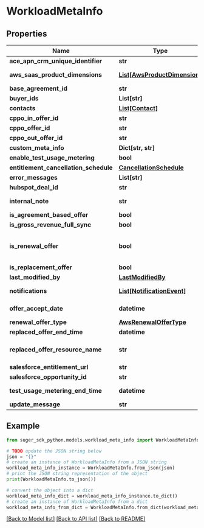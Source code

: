 # WorkloadMetaInfo


## Properties

Name | Type | Description | Notes
------------ | ------------- | ------------- | -------------
**ace_apn_crm_unique_identifier** | **str** | The linked ACE ApnCrmUniqueIdentifier of the private offer if available. | [optional] 
**aws_saas_product_dimensions** | [**List[AwsProductDimension]**](AwsProductDimension.md) | The AWS SaaS product dimensions. Applicable for AWS SaaS products only. This is used to save price info when creating AWS SaaS product. | [optional] 
**base_agreement_id** | **str** | Applicable for AWS Marketplace only, when the IsAgreementBasedOffer is true. | [optional] 
**buyer_ids** | **List[str]** | The Suger buyer IDs of the private offer if available. | [optional] 
**contacts** | [**List[Contact]**](Contact.md) | The contacts of the offer to notify if any updates. | [optional] 
**cppo_in_offer_id** | **str** | The Suger CPPO_IN offer ID. | [optional] 
**cppo_offer_id** | **str** | The Suger CPPO offer ID. | [optional] 
**cppo_out_offer_id** | **str** | The Suger CPPO_OUT offer ID. | [optional] 
**custom_meta_info** | **Dict[str, str]** | The custom meta info of the offer can be updated by seller via API or console. | [optional] 
**enable_test_usage_metering** | **bool** | If enabled, Suger will test metering the usage for this entitlement hourly. | [optional] 
**entitlement_cancellation_schedule** | [**CancellationSchedule**](CancellationSchedule.md) | The cancellation schedule for the entitlement. It is nill if no cancellation schedule. | [optional] 
**error_messages** | **List[str]** | The error messages when the offer is invalid or offer related tasks failed. Populated by Suger service. | [optional] 
**hubspot_deal_id** | **str** | Hubsport deal ID of the private offer if available. | [optional] 
**internal_note** | **str** | The Internal note of the private offer. It is only visible to the seller/ISV, not visible to the buyer. Up to 1000 characters. | [optional] 
**is_agreement_based_offer** | **bool** | Applicable for AWS Marketplace only, If this offer is agreement based offer. | [optional] 
**is_gross_revenue_full_sync** | **bool** | Whether the gross revenue is fully synced for the entitlement. | [optional] 
**is_renewal_offer** | **bool** | Applicable for AWS Marketplace only. If this offer is renewal offer of existing agreement. The existing agreement can be within or outside AWS Marketplace. AWS may audit and verify your offer is a renewal. If AWS is unable to verify your offer, then AWS may revoke the offer and entitlements from your customer. | [optional] 
**is_replacement_offer** | **bool** | If this offer is a GCP replacement offer. Applicable for GCP Marketplace replacement offer only. | [optional] 
**last_modified_by** | [**LastModifiedBy**](LastModifiedBy.md) | The user who last modified the product/offer/buyer/contact. | [optional] 
**notifications** | [**List[NotificationEvent]**](NotificationEvent.md) | The notifications of the offer if any updates. In most cases, it is to notify contacts/buyers when the offer is pending acceptance. | [optional] 
**offer_accept_date** | **datetime** | The date when the offer is accepted by the buyer. Only available when the private offer has been accepted. | [optional] 
**renewal_offer_type** | [**AwsRenewalOfferType**](AwsRenewalOfferType.md) | Applicable for AWS Marketplace only, required when the IsRenewalOffer is true. | [optional] 
**replaced_offer_end_time** | **datetime** | The end time of the replaced offer. Applicable for GCP Marketplace replacement offer only. | [optional] 
**replaced_offer_resource_name** | **str** | The resource name of the GCP Marketplace offer that this offer is replacing. In format of \&quot;projects/{gcpProjectNumber}/services/{productServiceName}/privateOffers/{privateOfferId}\&quot; Applicable for GCP Marketplace replacement offer only. | [optional] 
**salesforce_entitlement_url** | **str** | The Salesforce entitlement URL | [optional] 
**salesforce_opportunity_id** | **str** | The Salesforce opportunity ID of the private offer if available. | [optional] 
**test_usage_metering_end_time** | **datetime** | The test usage metering end time. It is used for test usage metering only. Required if EnableTestUsageMetering is true. | [optional] 
**update_message** | **str** | The message to notify when the offer is updated. | [optional] 

## Example

```python
from suger_sdk_python.models.workload_meta_info import WorkloadMetaInfo

# TODO update the JSON string below
json = "{}"
# create an instance of WorkloadMetaInfo from a JSON string
workload_meta_info_instance = WorkloadMetaInfo.from_json(json)
# print the JSON string representation of the object
print(WorkloadMetaInfo.to_json())

# convert the object into a dict
workload_meta_info_dict = workload_meta_info_instance.to_dict()
# create an instance of WorkloadMetaInfo from a dict
workload_meta_info_from_dict = WorkloadMetaInfo.from_dict(workload_meta_info_dict)
```
[[Back to Model list]](../README.md#documentation-for-models) [[Back to API list]](../README.md#documentation-for-api-endpoints) [[Back to README]](../README.md)


